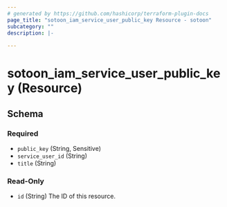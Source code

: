 ```yaml
---
# generated by https://github.com/hashicorp/terraform-plugin-docs
page_title: "sotoon_iam_service_user_public_key Resource - sotoon"
subcategory: ""
description: |-
  
---
```


# sotoon_iam_service_user_public_key (Resource)





<!-- schema generated by tfplugindocs -->
## Schema

### Required

- `public_key` (String, Sensitive)
- `service_user_id` (String)
- `title` (String)

### Read-Only

- `id` (String) The ID of this resource.
